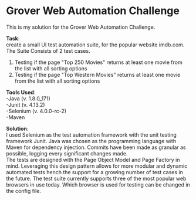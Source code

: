 # Grover Web Automation Challenge

This is my solution for the Grover Web Automation Challenge.

**Task**:  
create a small UI test automation suite, for the popular website imdb.com.
The Suite Consists of 2 test cases.
1. Testing if the page "Top 250 Movies" returns at least one movie from the list with all sorting options
2. Testing if the page "Top Western Movies" returns at least one movie from the list with all sorting options

**Tools Used**:   
 -Java (v. 1.8.0_171)  
 -Junit (v. 4.13.2)  
 -Selenium (v. 4.0.0-rc-2)  
 -Maven    

**Solution**:  
I used Selenium as the test automation framework with the unit testing framework Junit. Java was chosen as the programming language with Maven for dependency injection. 
Commits have been made as granular as possible, logging every significant changes made.  
The tests are designed with the Page Object Model and Page Factory in mind. 
Leveraging this design pattern allows for more modular and dynamic automated tests hench the support for a growing number of test cases in the future.
The test suite currently supports three of the most popular web browsers in use today. Which browser is used for testing can be changed in the config file.
